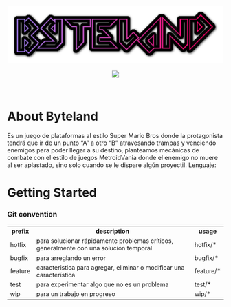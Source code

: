 <p align="center">
    <img src="https://raw.githubusercontent.com/Dnursaurio/Byteland/main/imagenes%20readme/cooltext444523265970856.png" width="500px" />
</p>

<p align="center">
    <img src="https://static.wikia.nocookie.net/infamous/images/c/c3/Neon_District.png/revision/latest?cb=20191129034928">
    
</p>

<br>

# About Byteland
Es un juego de plataformas al estilo Super Mario Bros donde la protagonista tendrá que ir de un punto “A” a otro “B” atravesando trampas y venciendo enemigos para poder llegar a su destino, planteamos mecánicas de combate con el estilo de juegos MetroidVania donde el enemigo no muere al ser aplastado, sino solo cuando se le dispare algún proyectil. 
Lenguaje:



# Getting Started

### Git convention

<table>
  <tr>
    <th>prefix</th>
    <th>description</th>
    <th>usage</th>
  </tr>
  <tr>
    <td>hotfix</td>
    <td>para solucionar rápidamente problemas críticos, generalmente con una solución temporal</td>
    <td>hotfix/*</td>
  </tr>
  <tr>
    <td>bugfix</td>
    <td>para arreglando un error</td>
    <td>bugfix/*</td>
  </tr>
  <tr>
    <td>feature</td>
    <td>caracteristica para agregar, eliminar o modificar una característica</td>
    <td>feature/*</td>
  </tr>
  <tr>
    <td>test</td>
    <td>para experimentar algo que no es un problema</td>
    <td>test/*</td>
  </tr>
  <tr>
    <td>wip</td>
    <td> para un trabajo en progreso</td>
    <td>wip/*</td>
  </tr>
</table>
